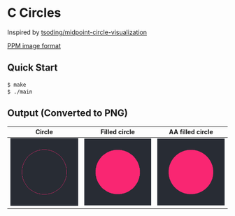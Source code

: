 # C Circles

Inspired by [tsoding/midpoint-circle-visualization](https://github.com/tsoding/midpoint-circle-visualization)

[PPM image format](https://en.wikipedia.org/wiki/Netpbm)

## Quick Start

```console
$ make
$ ./main
```
## Output (Converted to PNG)

Circle | Filled circle | AA filled circle
:-:|:-:|:-:
![Circle](img/circle.png) | ![Filled circle](img/filled_circle.png) | ![AA filled circle](img/anti_aliased_filled_circle.png)
